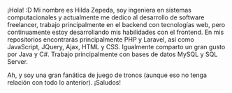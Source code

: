 ¡Hola! :D Mi nombre es Hilda Zepeda, soy ingeniera en sistemas computacionales y actualmente me dedico al desarrollo de software freelancer, 
trabajo principalmente en el backend con tecnologías web, pero continuamente estoy desarrollando mis habilidades con el frontend. 
En mis repositorios encontrarás principalmente PHP y Laravel, así como JavaScript, JQuery, Ajax, HTML y CSS. 
Igualmente comparto un gran gusto por Java y C#.
Trabajo principalmente con bases de datos MySQL y SQL Server.

Ah, y soy una gran fanática de juego de tronos (aunque eso no tenga relación con todo lo anterior). 
¡Saludos!
